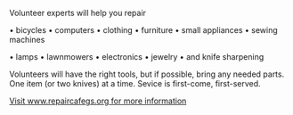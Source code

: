 Volunteer experts will help you repair

• bicycles • computers • clothing • furniture • small appliances • sewing machines

• lamps • lawnmowers • electronics • jewelry •  and knife sharpening

Volunteers will have the right tools, but if possible, bring any needed parts. One item (or two knives) at a time. Sevice is first-come, first-served.

[Visit www.repaircafegs.org for more information](https://www.repaircafegs.org/)
